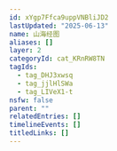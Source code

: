 ```yaml
---
id: xYgp7Ffca9uppVNBliJD2
lastUpdated: "2025-06-13"
name: 山海经图
aliases: []
layer: 2
categoryId: cat_KRnRW8TN
tagIds:
  - tag_DHJ3xwsq
  - tag_jjlHlSWa
  - tag_LIVeX1-t
nsfw: false
parent: ""
relatedEntries: []
timelineEvents: []
titledLinks: []
---
```


